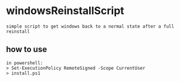 # windowsReinstallScript
    simple script to get windows back to a normal state after a full reinstall

## how to use
    in powershell:
    > Set-ExecutionPolicy RemoteSigned -Scope CurrentUser 
    > install.ps1